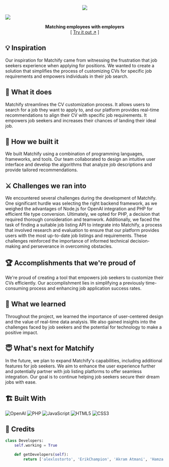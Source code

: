 <div align="center">

  <p align="center">
    <img src="https://github.com/alexlostorto/hacknotts/raw/main/.github/logo.png" />
  </p>
  
</div>

[![][banner-url]][repo-url]

[repo-url]: https://alexlostorto.co.uk/hacknotts/
[logo-url]: https://github.com/alexlostorto/hacknotts/raw/main/.github/logo.png
[banner-url]: https://github.com/alexlostorto/hacknotts/raw/main/.github/banner.png

<div align="center">

**Matching employees with employers**  
[ [Try it out ↗︎][repo-url] ]

</div>

## 💡 Inspiration

Our inspiration for Matchify came from witnessing the frustration that job seekers experience when applying for positions. We wanted to create a solution that simplifies the process of customizing CVs for specific job requirements and empowers individuals in their job search.

## 🤖 What it does

Matchify streamlines the CV customization process. It allows users to search for a job they want to apply to, and our platform provides real-time recommendations to align their CV with specific job requirements. It empowers job seekers and increases their chances of landing their ideal job.

## 🔧 How we built it

We built Matchify using a combination of programming languages, frameworks, and tools. Our team collaborated to design an intuitive user interface and develop the algorithms that analyze job descriptions and provide tailored recommendations.

## ⚔️ Challenges we ran into

We encountered several challenges during the development of Matchify. One significant hurdle was selecting the right backend framework, as we weighed the advantages of Node.js for OpenAI integration and PHP for efficient file type conversion. Ultimately, we opted for PHP, a decision that required thorough consideration and teamwork. Additionally, we faced the task of finding a suitable job listing API to integrate into Matchify, a process that involved research and evaluation to ensure that our platform provides users with the most up-to-date job listings and requirements. These challenges reinforced the importance of informed technical decision-making and perseverance in overcoming obstacles.

## 🏆 Accomplishments that we're proud of
 
We're proud of creating a tool that empowers job seekers to customize their CVs efficiently. Our accomplishment lies in simplifying a previously time-consuming process and enhancing job application success rates.

## 📜 What we learned

Throughout the project, we learned the importance of user-centered design and the value of real-time data analysis. We also gained insights into the challenges faced by job seekers and the potential for technology to make a positive impact.

## 😇 What's next for Matchify

In the future, we plan to expand Matchify's capabilities, including additional features for job seekers. We aim to enhance the user experience further and potentially partner with job listing platforms to offer seamless integration. Our goal is to continue helping job seekers secure their dream jobs with ease.

## 🏗️ Built With

![OpenAI](https://img.shields.io/badge/openai-FADAEA.svg?style=for-the-badge&logo=openai&logoColor=white) 
![PHP](https://img.shields.io/badge/php-F3D0EA.svg?style=for-the-badge&logo=php&logoColor=white) 
![JavaScript](https://img.shields.io/badge/javascript-EAC6EA.svg?style=for-the-badge&logo=javascript&logoColor=white) 
![HTML5](https://img.shields.io/badge/html5-D3A8E9.svg?style=for-the-badge&logo=html5&logoColor=white) 
![CSS3](https://img.shields.io/badge/css3-C394E8.svg?style=for-the-badge&logo=css3&logoColor=white) 

## 📜 Credits

```python
class Developers:
    self.working = True

    def getDevelopers(self):
        return ['alexlostorto', 'ErikChampion', 'Akram Atmani', 'Hamza Wahbi']
```
